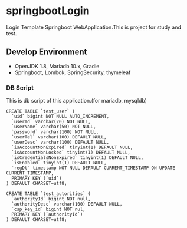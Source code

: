 # springbootLogin
Login Template Springboot WebApplication.This is project for study and test.

## Develop Environment

- OpenJDK 1.8, Mariadb 10.x, Gradle
- Springboot, Lombok, SpringSecurity, thymeleaf

### DB Script

This is db script of this application.(for mariadb, mysqldb)
	
	CREATE TABLE `test_user` (
	  `uid` bigint NOT NULL AUTO_INCREMENT,
	  `userId` varchar(20) NOT NULL,
	  `userName` varchar(50) NOT NULL,
	  `password` varchar(100) NOT NULL,
	  `userTel` varchar(100) DEFAULT NULL,
	  `userDesc` varchar(100) DEFAULT NULL,
	  `isAccountNonExpired` tinyint(1) DEFAULT NULL,
	  `isAccountNonLocked` tinyint(1) DEFAULT NULL,
	  `isCredentialsNonExpired` tinyint(1) DEFAULT NULL,
	  `isEnabled` tinyint(1) DEFAULT NULL,
	  `regDt` timestamp NOT NULL DEFAULT CURRENT_TIMESTAMP ON UPDATE CURRENT_TIMESTAMP,
	  PRIMARY KEY (`uid`)
	) DEFAULT CHARSET=utf8;
	
	CREATE TABLE `test_autorities` (
	  `authorityId` bigint NOT null,
	  `authorityDesc` varchar(100) DEFAULT NULL,
	  `csp_key_id` bigint NOT nul,
	  PRIMARY KEY (`authorityId`)
	) DEFAULT CHARSET=utf8;
	
